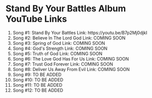 <h1> Stand By Your Battles Album YouTube Links </h1>

<ol>
<li> Song #1: Stand By Your Battles Link: https://youtu.be/B7p2Mj0djkI </li>
<li> Song #2: Believe In The Lord God Link: COMING SOON </li>
<li> Song #3: Spring of God Link: COMING SOON </li>
<li> Song #4: God's Strength Link: COMING SOON </li>
<li> Song #5: Truth of God Link: COMING SOON </li>
<li> Song #6: The Love God Has For Us Link: COMING SOON </li>
<li> Song #7: Trust God Forever Link: COMING SOON </li>
<li> Song #8: Deliver Us Away From Evil Link: COMING SOON </li>
<li> Song #9: TO BE ADDED </li>
<li> Song #10: TO BE ADDED </li>
<li> Song #11: TO BE ADDED </li>
<li> Song #12: TO BE ADDED </li>
</ol>
